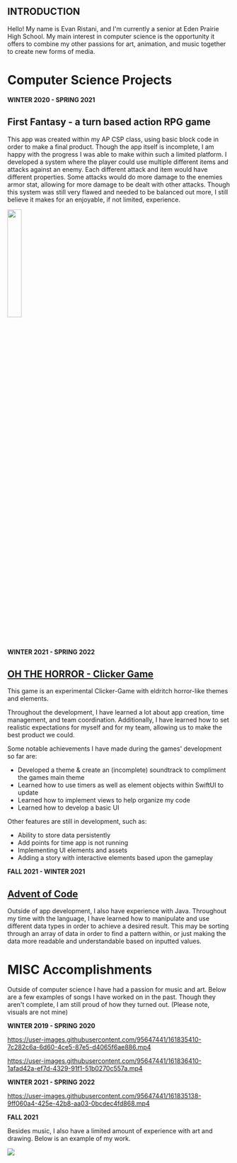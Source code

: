 ## INTRODUCTION 
Hello! My name is Evan Ristani, and I'm currently a senior at Eden Prairie High School. My main interest in computer science is the opportunity it offers to combine my other passions for art, animation, and music together to create new forms of media. 

# Computer Science Projects 

**WINTER 2020 - SPRING 2021**

## First Fantasy - a turn based action RPG game 

This app was created within my AP CSP class, using basic block code in order to make a final product. Though the app itself is incomplete, I am happy with the progress I was able to make within such a limited platform. I developed a system where the player could use multiple different items and attacks against an enemy. Each different attack and item would have different properties. Some attacks would do more damage to the enemies armor stat, allowing for more damage to be dealt with other attacks. 
Though this system was still very flawed and needed to be balanced out more, I still believe it makes for an enjoyable, if not limited, experience.

<img src="https://user-images.githubusercontent.com/95647441/161791715-a5bc1ca9-748f-4001-8614-e31620711914.jpg" width=25% height=25%>

**WINTER 2021 - SPRING 2022**

## [OH THE HORROR - Clicker Game](https://github.com/EvanRista/OhTheHorror)  
This game is an experimental Clicker-Game with eldritch horror-like themes and elements. 
 
Throughout the development, I have learned a lot about app creation, time management, and team coordination. 
Additionally, I have learned how to set realistic expectations for myself and for my team, allowing us to make the best product we could. 
 
Some notable achievements I have made during the games' development so far are:
* Developed a theme & create an (incomplete) soundtrack to compliment the games main theme 
* Learned how to use timers as well as element objects within SwiftUI to update 
* Learned how to implement views to help organize my code
* Learned how to develop a basic UI 

Other features are still in development, such as:
* Ability to store data persistently  
* Add points for time app is not running 
* Implementing UI elements and assets 
* Adding a story with interactive elements based upon the gameplay

**FALL 2021 - WINTER 2021**

## [Advent of Code](https://github.com/EvanRista/AdventJava)
Outside of app development, I also have experience with Java. Throughout my time with the language, I have learned how to manipulate and use different data types in order to achieve a desired result. This may be sorting through an array of data in order to find a pattern within, or just making the data more readable and understandable based on inputted values. 

# MISC Accomplishments 
Outside of computer science I have had a passion for music and art. Below are a few examples of songs I have worked on in the past. Though they aren't complete, I am still proud of how they turned out. (Please note, visuals are not mine)

**WINTER 2019 - SPRING 2020**

https://user-images.githubusercontent.com/95647441/161835410-7c282c6a-6d60-4ce5-87e5-d4065f6ae886.mp4

https://user-images.githubusercontent.com/95647441/161836410-1afad42a-ef7d-4329-91f1-51b0270c557a.mp4

**WINTER 2021 - SPRING 2022** 

https://user-images.githubusercontent.com/95647441/161835138-9ff060a4-425e-42b8-aa03-0bcdec4fd868.mp4

**FALL 2021**

Besides music, I also have a limited amount of experience with art and drawing. Below is an example of my work.

<img src="https://user-images.githubusercontent.com/95647441/161837042-00fcbc2f-bd59-401f-a774-d45c99d9df58.jpg">

